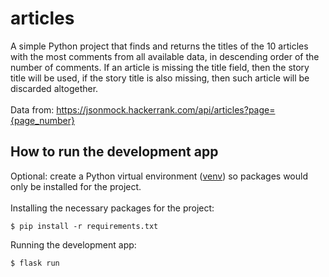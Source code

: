 # articles
A simple Python project that finds and returns the titles of the 10 articles with the most comments from all available data, in descending order of the number of comments. If an article is missing the title field, then the story title will be used, if the story title is also missing, then such article will be discarded altogether.<br>
<br>
Data from:
https://jsonmock.hackerrank.com/api/articles?page={page_number}

## How to run the development app
Optional: create a Python virtual environment ([venv](https://docs.python.org/3/library/venv.html)) so packages would only be installed for the project.<br>
<br>
Installing the necessary packages for the project:
```
$ pip install -r requirements.txt
```
Running the development app:
```
$ flask run
```